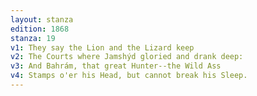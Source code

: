 ```yaml
---
layout: stanza
edition: 1868
stanza: 19
v1: They say the Lion and the Lizard keep
v2: The Courts where Jamshýd gloried and drank deep:
v3: And Bahrám, that great Hunter--the Wild Ass
v4: Stamps o'er his Head, but cannot break his Sleep.
---
```

